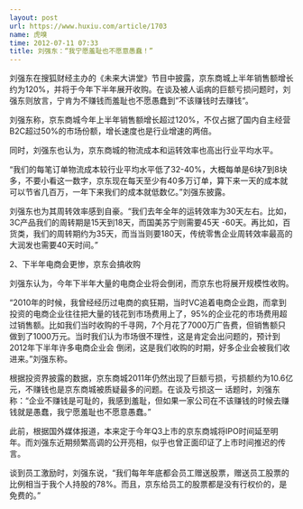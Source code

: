 ```yaml
---
layout: post
url: https://www.huxiu.com/article/1703
name: 虎嗅
time: 2012-07-11 07:33
title: 刘强东：“我宁愿羞耻也不愿意愚蠢！”
---
```

刘强东在搜狐财经主办的《未来大讲堂》节目中披露，京东商城上半年销售额增长约为120%，并将于今年下半年展开收购。在谈及被人诟病的巨额亏损问题时，刘强东则放言，宁肯为不赚钱而羞耻也不愿愚蠢到”不该赚钱时去赚钱“。

刘强东称，京东商城今年上半年销售额增长超过120%，不仅占据了国内自主经营B2C超过50%的市场份额，增长速度也是行业增速的两倍。

同时，刘强东也认为，京东商城的物流成本和运转效率也高出行业平均水平。

“我们的每笔订单物流成本较行业平均水平低了32-40%，大概每单是6块7到8块多，不要小看这一数字，京东现在每天至少有40多万订单，算下来一天的成本就可以节省几百万，一年下来我们的成本就低数亿。”刘强东披露。

刘强东也为其周转效率感到自豪。“我们去年全年的运转效率为30天左右。比如，3C产品我们的周转期是15天到18天，而国美苏宁则需要45天 -60天。再比如，百货类，我们的周转期约为35天，而当当则要180天，传统零售企业周转效率最高的大润发也需要40天时间。”

2、下半年电商会更惨，京东会搞收购

刘强东认为，今年下半年大量的电商企业将会倒闭，而京东也将展开规模性收购。

“2010年的时候，我曾经经历过电商的疯狂期，当时VC追着电商企业跑，而拿到投资的电商企业往往把大量的钱花到市场费用上了，95%的企业花的市场费用超过销售额。比如我们当时收购的千寻网，7个月花了7000万广告费，但销售额只做到了1000万元。当时我们认为市场很不理性，这是肯定会出问题的，预计到2012年下半年许多电商企业会 倒闭，这是我们收购的时期，好多企业会被我们收进来。”刘强东称。

根据投资界披露的数据，京东商城2011年仍然出现了巨额亏损，亏损额约为10.6亿元，不赚钱也是京东商城被质疑最多的问题。在谈及亏损这一 话题时，刘强东称：“企业不赚钱是可耻的，我感到羞耻，但如果一家公司在不该赚钱的时候去赚钱就是愚蠢，我宁愿羞耻也不愿意愚蠢。”

此前，根据国外媒体报道，本来定于今年Q3上市的京东商城将IPO时间延至明年。而刘强东近期频繁高调的公开亮相，似乎也曾正面印证了上市时间推迟的传言。

谈到员工激励时，刘强东说，“我们每年年底都会员工赠送股票，赠送员工股票的比例相当于我个人持股的78%。而且，京东给员工的股票都是没有行权价的，是免费的。”


